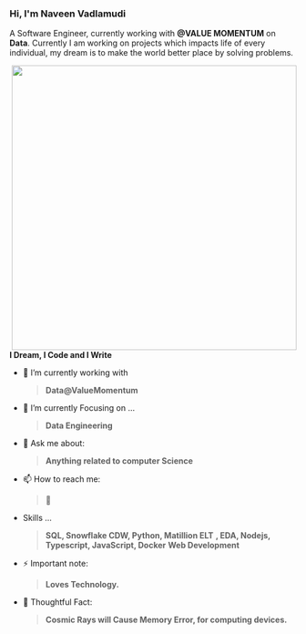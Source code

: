 
### Hi, I'm Naveen Vadlamudi 

A Software Engineer, currently working with **@VALUE MOMENTUM** on **Data**.
Currently I am working on projects which impacts life of every individual, 
my dream is to make the world better place by solving problems.
<!-- <img align="right" src="undraw_developer_activity_bv83.png" alt="developer-activity" width=500px /> -->
<!--<img align="right" src="undraw_server_push_vtms.png" alt="server-push-data" width=500px/> -->
<img align= "right" src="https://media.giphy.com/media/iIqmM5tTjmpOB9mpbn/giphy.gif" width="500px" />

**I Dream, I Code and I Write**

- 🔭 I’m currently working with 
     > **Data@ValueMomentum**  
- 🌱 I’m currently Focusing on ... 
     > **Data Engineering**
- 💬 Ask me about: 
  > **Anything related to computer Science**
- 📫 How to reach me:
     >  **🤔**




- Skills ...
     > **SQL, Snowflake CDW, Python, Matillion ELT**
     > **, EDA, Nodejs,**
     > **Typescript, JavaScript, Docker** 
     > **Web Development**
 

- ⚡ Important note: 
  > **Loves Technology.** 
- 🤔 Thoughtful Fact:
  > **Cosmic Rays will Cause Memory Error, for computing devices.**
  
 




